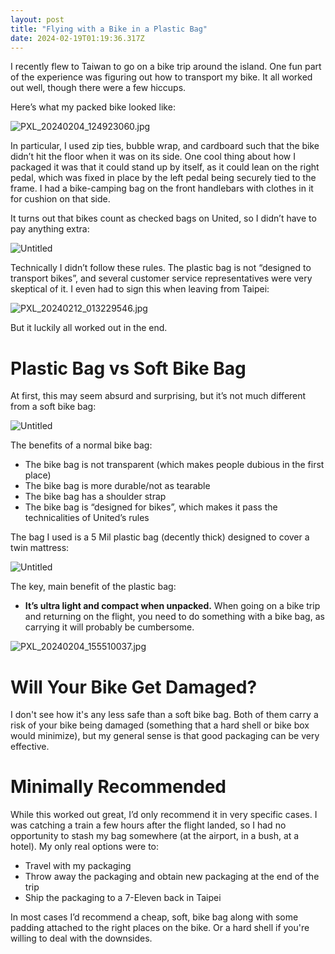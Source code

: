 ```yaml
---
layout: post
title: "Flying with a Bike in a Plastic Bag"
date: 2024-02-19T01:19:36.317Z
---
```


I recently flew to Taiwan to go on a bike trip around the island. One fun part of the experience was figuring out how to transport my bike. It all worked out well, though there were a few hiccups.

Here’s what my packed bike looked like:

![PXL_20240204_124923060.jpg](/assets/bike-plastic-bag/PXL_20240204_124923060.jpg)

In particular, I used zip ties, bubble wrap, and cardboard such that the bike didn’t hit the floor when it was on its side. One cool thing about how I packaged it was that it could stand up by itself, as it could lean on the right pedal, which was fixed in place by the left pedal being securely tied to the frame. I had a bike-camping bag on the front handlebars with clothes in it for cushion on that side.

It turns out that bikes count as checked bags on United, so I didn’t have to pay anything extra:

![Untitled](/assets/bike-plastic-bag/Untitled.png)

Technically I didn’t follow these rules. The plastic bag is not “designed to transport bikes”, and several customer service representatives were very skeptical of it. I even had to sign this when leaving from Taipei:

![PXL_20240212_013229546.jpg](/assets/bike-plastic-bag/PXL_20240212_013229546.jpg)

But it luckily all worked out in the end. 

# Plastic Bag vs Soft Bike Bag

At first, this may seem absurd and surprising, but it’s not much different from a soft bike bag:

![Untitled](/assets/bike-plastic-bag/Untitled%201.png)

The benefits of a normal bike bag:

- The bike bag is not transparent (which makes people dubious in the first place)
- The bike bag is more durable/not as tearable
- The bike bag has a shoulder strap
- The bike bag is “designed for bikes”, which makes it pass the technicalities of United’s rules

The bag I used is a  5 Mil plastic bag (decently thick) designed to cover a twin mattress:

![Untitled](/assets/bike-plastic-bag/Untitled%202.png)

The key, main benefit of the plastic bag:

- **It’s ultra light and compact when unpacked.** When going on a bike trip and returning on the flight, you need to do something with a bike bag, as carrying it will probably be cumbersome.

![PXL_20240204_155510037.jpg](/assets/bike-plastic-bag/PXL_20240204_155510037.jpg)

# Will Your Bike Get Damaged?
I don't see how it's any less safe than a soft bike bag. Both of them carry a risk of your bike being damaged (something that a hard shell or bike box would minimize), but my general sense is that good packaging can be very effective.

# Minimally Recommended
While this worked out great, I’d only recommend it in very specific cases. I was catching a train a few hours after the flight landed, so I had no opportunity to stash my bag somewhere (at the airport, in a bush, at a hotel). My only real options were to:

- Travel with my packaging
- Throw away the packaging and obtain new packaging at the end of the trip
- Ship the packaging to a 7-Eleven back in Taipei

In most cases I’d recommend a cheap, soft, bike bag along with some padding attached to the right places on the bike. Or a hard shell if you're willing to deal with the downsides.


